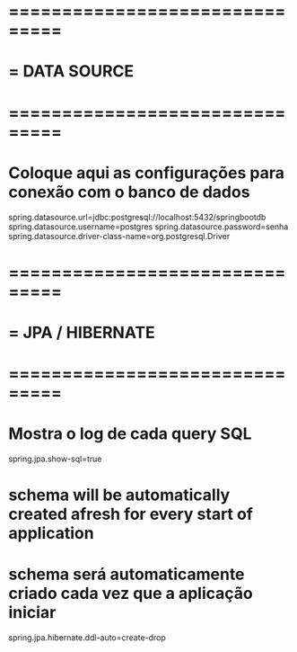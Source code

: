 # ===============================
# = DATA SOURCE
# ===============================

# Coloque aqui as configurações para conexão com o banco de dados
spring.datasource.url=jdbc:postgresql://localhost:5432/springbootdb
spring.datasource.username=postgres
spring.datasource.password=senha
spring.datasource.driver-class-name=org.postgresql.Driver

# ===============================
# = JPA / HIBERNATE
# ===============================

# Mostra o log de cada query SQL
spring.jpa.show-sql=true

# schema will be automatically created afresh for every start of application
# schema será automaticamente criado cada vez que a aplicação iniciar 
spring.jpa.hibernate.ddl-auto=create-drop
